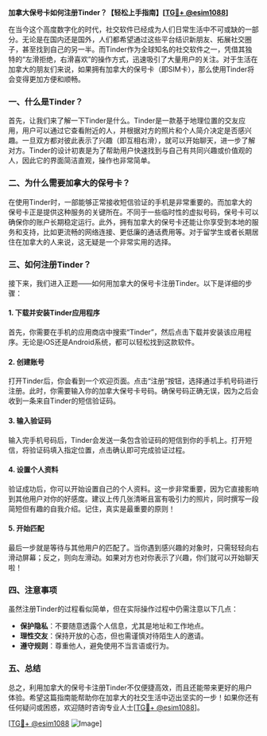 **加拿大保号卡如何注册Tinder？【轻松上手指南】[[TG💪+ @esim1088](https://t.me/s/esim1088)]**

在当今这个高度数字化的时代，社交软件已经成为人们日常生活中不可或缺的一部分。无论是在国内还是国外，人们都希望通过这些平台结识新朋友、拓展社交圈子，甚至找到自己的另一半。而Tinder作为全球知名的社交软件之一，凭借其独特的“左滑拒绝，右滑喜欢”的操作方式，迅速吸引了大量用户的关注。对于生活在加拿大的朋友们来说，如果拥有加拿大的保号卡（即SIM卡），那么使用Tinder将会变得更加方便和顺畅。

### 一、什么是Tinder？

首先，让我们来了解一下Tinder是什么。Tinder是一款基于地理位置的交友应用，用户可以通过它查看附近的人，并根据对方的照片和个人简介决定是否感兴趣。一旦双方都对彼此表示了兴趣（即互相右滑），就可以开始聊天，进一步了解对方。Tinder的设计初衷是为了帮助用户快速找到与自己有共同兴趣或价值观的人，因此它的界面简洁直观，操作也非常简单。

### 二、为什么需要加拿大的保号卡？

在使用Tinder时，一部能够正常接收短信验证的手机是非常重要的。而加拿大的保号卡正是提供这种服务的关键所在。不同于一些临时性的虚拟号码，保号卡可以确保你的账户长期稳定运行。此外，拥有加拿大的保号卡还能让你享受到本地的服务和支持，比如更流畅的网络连接、更低廉的通话费用等。对于留学生或者长期居住在加拿大的人来说，这无疑是一个非常实用的选择。

### 三、如何注册Tinder？

接下来，我们进入正题——如何用加拿大的保号卡注册Tinder。以下是详细的步骤：

#### 1. 下载并安装Tinder应用程序

首先，你需要在手机的应用商店中搜索“Tinder”，然后点击下载并安装该应用程序。无论是iOS还是Android系统，都可以轻松找到这款软件。

#### 2. 创建账号

打开Tinder后，你会看到一个欢迎页面。点击“注册”按钮，选择通过手机号码进行注册。此时，你需要输入你的加拿大保号卡号码。确保号码正确无误，因为之后会收到一条来自Tinder的短信验证码。

#### 3. 输入验证码

输入完手机号码后，Tinder会发送一条包含验证码的短信到你的手机上。打开短信，将验证码填入指定位置，点击确认即可完成验证过程。

#### 4. 设置个人资料

验证成功后，你可以开始设置自己的个人资料。这一步非常重要，因为它直接影响到其他用户对你的好感度。建议上传几张清晰且富有吸引力的照片，同时撰写一段简短但有趣的自我介绍。记住，真实是最重要的原则！

#### 5. 开始匹配

最后一步就是等待与其他用户的匹配了。当你遇到感兴趣的对象时，只需轻轻向右滑动屏幕；反之，则向左滑动。如果对方也对你表示了兴趣，你们就可以开始聊天啦！

### 四、注意事项

虽然注册Tinder的过程看似简单，但在实际操作过程中仍需注意以下几点：

- **保护隐私**：不要随意透露个人信息，尤其是地址和工作地点。
- **理性交友**：保持开放的心态，但也需谨慎对待陌生人的邀请。
- **遵守规则**：尊重他人，避免使用不当言语或行为。

### 五、总结

总之，利用加拿大的保号卡注册Tinder不仅便捷高效，而且还能带来更好的用户体验。希望这篇指南能帮助你在加拿大的社交生活中迈出坚实的一步！如果你还有任何疑问或困惑，欢迎随时咨询专业人士[[TG💪+ @esim1088](https://t.me/s/esim1088)]。

[[TG💪+ @esim1088](https://t.me/s/esim1088) ![Image](https://i.postimg.cc/4NQfJmqS/Snipaste-2025-05-13-00-14-12.png)]